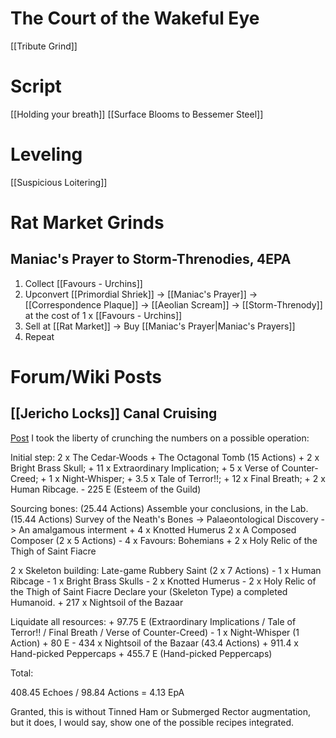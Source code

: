 # The Court of the Wakeful Eye
[[Tribute Grind]]
# Script
[[Holding your breath]]
[[Surface Blooms to Bessemer Steel]]

# Leveling
[[Suspicious Loitering]]
# Rat Market Grinds
## Maniac's Prayer to Storm-Threnodies, 4EPA
1. Collect [[Favours - Urchins]]
2. Upconvert [[Primordial Shriek]] -> [[Maniac's Prayer]] -> [[Correspondence Plaque]] -> [[Aeolian Scream]] -> [[Storm-Threnody]] at the cost of 1 x [[Favours - Urchins]]
3. Sell at [[Rat Market]] -> Buy [[Maniac's Prayer|Maniac's Prayers]]
4. Repeat

# Forum/Wiki Posts
## [[Jericho Locks]] Canal Cruising 

[Post](https://fallenlondon.wiki/wiki/Canal_Cruising_in_Jericho_Locks_(Guide)#cs-comment-102497)
I took the liberty of crunching the numbers on a possible operation:

Initial step: 2 x The Cedar-Woods + The Octagonal Tomb (15 Actions)
	+ 2 x Bright Brass Skull; + 11 x Extraordinary Implication; + 5 x Verse of Counter-Creed; + 1 x Night-Whisper; + 3.5 x Tale of Terror!!; + 12 x Final Breath; + 2 x Human Ribcage.
	- 225 E (Esteem of the Guild)

Sourcing bones: (25.44 Actions)
	Assemble your conclusions, in the Lab. (15.44 Actions)
		Survey of the Neath's Bones -> Palaeontological Discovery -> An amalgamous interment
		+ 4 x Knotted Humerus
	2 x A Composed Composer (2 x 5 Actions)
		- 4 x Favours: Bohemians
		+ 2 x Holy Relic of the Thigh of Saint Fiacre

2 x Skeleton building: Late-game Rubbery Saint (2 x 7 Actions)
	- 1 x Human Ribcage
	- 1 x Bright Brass Skulls
	- 2 x Knotted Humerus
	- 2 x Holy Relic of the Thigh of Saint Fiacre
	Declare your (Skeleton Type) a completed Humanoid.
	+ 217 x Nightsoil of the Bazaar

Liquidate all resources:
	+ 97.75 E (Extraordinary Implications / Tale of Terror!! / Final Breath / Verse of Counter-Creed)
	- 1 x Night-Whisper (1 Action)
	+ 80 E
	- 434 x Nightsoil of the Bazaar (43.4 Actions)
	+ 911.4 x Hand-picked Peppercaps
	+ 455.7 E (Hand-picked Peppercaps)

Total:

408.45 Echoes / 98.84 Actions = 4.13 EpA

Granted, this is without Tinned Ham or Submerged Rector augmentation, but it does, I would say, show one of the possible recipes integrated. 